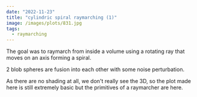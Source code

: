 ```yaml
---
date: "2022-11-23"
title: "cylindric spiral raymarching (1)"
image: /images/plots/831.jpg
tags:
  - raymarching
---
```


The goal was to raymarch from inside a volume using a rotating ray that moves on an axis forming a spiral.

2 blob spheres are fusion into each other with some noise perturbation.

As there are no shading at all, we don't really see the 3D, so the plot made here is still extremely basic but the primitives of a raymarcher are here.